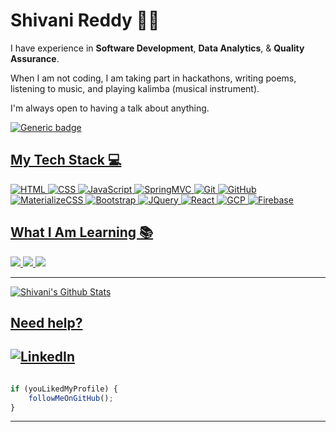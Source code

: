# Shivani Reddy 👩‍💻

I have experience in **Software Development**, **Data Analytics**, & **Quality Assurance**. 

When I am not coding, I am taking part in hackathons, writing poems, listening to music, and playing kalimba (musical instrument).

I'm always open to having a talk about anything.

<p align="center">
<a href="https://shivanireddy.github.io"/>
</p>

![Generic badge](https://img.shields.io/badge/Shivani-Reddy-orange) 

## My Tech Stack :computer:
<img src="https://img.shields.io/badge/-HTML-red?style=for-the-badge" alt="HTML"> <img src="https://img.shields.io/badge/-CSS-purple?style=for-the-badge" alt="CSS"> <img src="https://img.shields.io/badge/-JavaScript-yellow?style=for-the-badge" alt="JavaScript"> <img src="https://img.shields.io/badge/-SpringMVC-green?style=for-the-badge" alt="SpringMVC"> <img src="https://img.shields.io/badge/-Git-blue?style=for-the-badge" alt="Git"> <img src="https://img.shields.io/badge/-GitHub-green?style=for-the-badge" alt="GitHub"> <img src="https://img.shields.io/badge/-MaterializeCSS-pink?style=for-the-badge" alt="MaterializeCSS"> <img src="https://img.shields.io/badge/-Bootstrap-red?style=for-the-badge" alt="Bootstrap"> <img src="https://img.shields.io/badge/-JQuery-yellow?style=for-the-badge" alt="JQuery"> <img src="https://img.shields.io/badge/-React-blue?style=for-the-badge" alt="React"> <img src="https://img.shields.io/badge/-GCP-pink?style=for-the-badge" alt="GCP"> <img src="https://img.shields.io/badge/-Firebase-orange?style=for-the-badge" alt="Firebase">

## What I Am Learning :books:
 <img src="https://img.shields.io/badge/-Nodejs-green?style=for-the-badge"> <img src="https://img.shields.io/badge/-Docker-yellow?style=for-the-badge"> <img src="https://img.shields.io/badge/-AWS-blue?style=for-the-badge">


---

![Shivani's Github Stats](https://github-readme-stats.vercel.app/api?username=shivanireddy&show_icons=true_color=fff&icon_color=037AFE&text_color=000000&bg_color=ffffff)

## Need help?

[![LinkedIn](https://img.shields.io/badge/LinkedIn-connect-blue.svg?logo=linkedin&logoColor=white)](https://www.linkedin.com/in/shivanir1197/)
---------

```javascript

if (youLikedMyProfile) {
    followMeOnGitHub();
}

```

-----------
